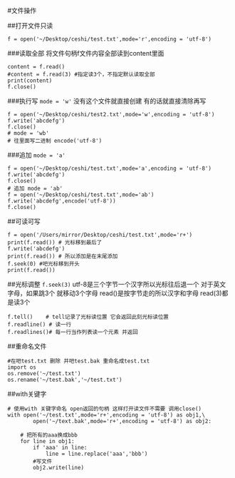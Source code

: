 #文件操作

##打开文件只读
```
f = open('~/Desktop/ceshi/test.txt',mode='r',encoding = 'utf-8') 
```
###读取全部
将文件句柄f文件内容全部读到content里面
```
content = f.read()
#content = f.read(3) #指定读3个，不指定默认读取全部
print(content)
f.close()
```
###执行写
`mode = 'w'`
没有这个文件就直接创建
有的话就直接清除再写
```
f = open('~/Desktop/ceshi/test2.txt',mode='w',encoding = 'utf-8')
f.write('abcdefg')
f.close()
# mode = 'wb'
# 往里面写二进制 encode('utf-8')
```
###追加 
`mode = 'a'`

```
f = open('~/Desktop/ceshi/test.txt',mode='a',encoding = 'utf-8')
f.write('abcdefg')
f.close()
# 追加 mode = 'ab'
f = open('~/Desktop/ceshi/test.txt',mode='ab')
f.write('abcdefg',encode('utf-8'))
f.close()
```
##可读可写
```
f = open('/Users/mirror/Desktop/ceshi/test.txt',mode='r+')
print(f.read()) # 光标移到最后了
f.write('abcdefg')
print(f.read()) # 所以添加是在末尾添加
f.seek(0) #吧光标移到开头
print(f.read())
```
##光标调整
`f.seek(3)`
utf-8是三个字节一个汉字所以光标往后退一个
对于英文字母，如果跳3个 就移动3个字母
read()是按字节走的所以汉字和字母 read(3)都是读3个
```
f.tell()    # tell记录了光标读位置 它会返回此刻光标读位置
f.readline() # 读一行
f.readlines()# 每一行当作列表读一个元素 并返回
```

##重命名文件
```
#在吧test.txt 删除 并吧test.bak 重命名成test.txt
import os
os.remove('~/test.txt')
os.rename('~/test.bak','~/test.txt')
```

##with关键字
```
# 使用with 关键字命名 open返回的句柄 这样打开读文件不需要 调用close()
with open('~/test.txt',mode='r+',encoding = 'utf-8') as obj1,\
        open('~/text.bak',mode='r+',encoding = 'utf-8') as obj2:

    # 把所有的aaa换成bbb
    for line in obj1:
        if 'aaa' in line:
            line = line.replace('aaa','bbb')
        #写文件
        obj2.write(line)
```
